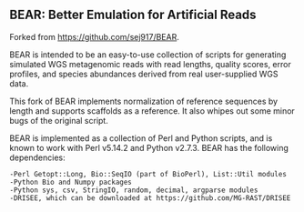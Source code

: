 BEAR: Better Emulation for Artificial Reads
------------------------------------------
Forked from https://github.com/sej917/BEAR.

BEAR is intended to be an easy-to-use collection of scripts for generating simulated WGS metagenomic reads with read lengths, quality scores, error profiles, and species abundances derived from real user-supplied WGS data.

This fork of BEAR implements normalization of reference sequences by length and supports scaffolds as a reference. It also whipes out some minor bugs of the original script.

BEAR is implemented as a collection of Perl and Python scripts, and is known to work with Perl v5.14.2 and Python v2.7.3. BEAR has the following dependencies:

    -Perl Getopt::Long, Bio::SeqIO (part of BioPerl), List::Util modules
    -Python Bio and Numpy packages
    -Python sys, csv, StringIO, random, decimal, argparse modules
    -DRISEE, which can be downloaded at https://github.com/MG-RAST/DRISEE


